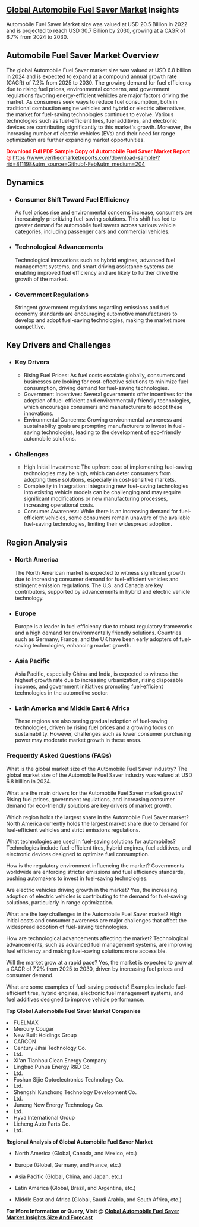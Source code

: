 <h2><a href="https://www.verifiedmarketreports.com/download-sample/?rid=811198&amp;utm_source=Githubf&amp;utm_medium=204" target="_blank">Global Automobile Fuel Saver Market</a> Insights</h2><p>Automobile Fuel Saver Market size was valued at USD 20.5 Billion in 2022 and is projected to reach USD 30.7 Billion by 2030, growing at a CAGR of 6.7% from 2024 to 2030.</p><p> <h2>Automobile Fuel Saver Market Overview</h2> <p>The global Automobile Fuel Saver market size was valued at USD 6.8 billion in 2024 and is expected to expand at a compound annual growth rate (CAGR) of 7.2% from 2025 to 2030. The growing demand for fuel efficiency due to rising fuel prices, environmental concerns, and government regulations favoring energy-efficient vehicles are major factors driving the market. As consumers seek ways to reduce fuel consumption, both in traditional combustion engine vehicles and hybrid or electric alternatives, the market for fuel-saving technologies continues to evolve. Various technologies such as fuel-efficient tires, fuel additives, and electronic devices are contributing significantly to this market's growth. Moreover, the increasing number of electric vehicles (EVs) and their need for range optimization are further expanding market opportunities.</p> <p><p><span class=""><span style="color: #ff0000;"><strong>Download Full PDF Sample Copy of Automobile Fuel Saver Market Report</strong> @ </span><a href="https://www.verifiedmarketreports.com/download-sample/?rid=811198&amp;utm_source=Githubf-Feb&amp;utm_medium=204" target="_blank">https://www.verifiedmarketreports.com/download-sample/?rid=811198&amp;utm_source=Githubf-Feb&amp;utm_medium=204</a></span></p></p> <h2>Dynamics</h2> <ul> <li><h3>Consumer Shift Toward Fuel Efficiency</h3> As fuel prices rise and environmental concerns increase, consumers are increasingly prioritizing fuel-saving solutions. This shift has led to greater demand for automobile fuel savers across various vehicle categories, including passenger cars and commercial vehicles. </li> <li><h3>Technological Advancements</h3> Technological innovations such as hybrid engines, advanced fuel management systems, and smart driving assistance systems are enabling improved fuel efficiency and are likely to further drive the growth of the market. </li> <li><h3>Government Regulations</h3> Stringent government regulations regarding emissions and fuel economy standards are encouraging automotive manufacturers to develop and adopt fuel-saving technologies, making the market more competitive. </li> </ul> <h2>Key Drivers and Challenges</h2> <ul> <li><h3>Key Drivers</h3> <ul> <li>Rising Fuel Prices: As fuel costs escalate globally, consumers and businesses are looking for cost-effective solutions to minimize fuel consumption, driving demand for fuel-saving technologies.</li> <li>Government Incentives: Several governments offer incentives for the adoption of fuel-efficient and environmentally friendly technologies, which encourages consumers and manufacturers to adopt these innovations.</li> <li>Environmental Concerns: Growing environmental awareness and sustainability goals are prompting manufacturers to invest in fuel-saving technologies, leading to the development of eco-friendly automobile solutions.</li> </ul> </li> <li><h3>Challenges</h3> <ul> <li>High Initial Investment: The upfront cost of implementing fuel-saving technologies may be high, which can deter consumers from adopting these solutions, especially in cost-sensitive markets.</li> <li>Complexity in Integration: Integrating new fuel-saving technologies into existing vehicle models can be challenging and may require significant modifications or new manufacturing processes, increasing operational costs.</li> <li>Consumer Awareness: While there is an increasing demand for fuel-efficient vehicles, some consumers remain unaware of the available fuel-saving technologies, limiting their widespread adoption.</li> </ul> </li> </ul> <h2>Region Analysis</h2> <ul> <li><h3>North America</h3> The North American market is expected to witness significant growth due to increasing consumer demand for fuel-efficient vehicles and stringent emission regulations. The U.S. and Canada are key contributors, supported by advancements in hybrid and electric vehicle technology. </li> <li><h3>Europe</h3> Europe is a leader in fuel efficiency due to robust regulatory frameworks and a high demand for environmentally friendly solutions. Countries such as Germany, France, and the UK have been early adopters of fuel-saving technologies, enhancing market growth. </li> <li><h3>Asia Pacific</h3> Asia Pacific, especially China and India, is expected to witness the highest growth rate due to increasing urbanization, rising disposable incomes, and government initiatives promoting fuel-efficient technologies in the automotive sector. </li> <li><h3>Latin America and Middle East & Africa</h3> These regions are also seeing gradual adoption of fuel-saving technologies, driven by rising fuel prices and a growing focus on sustainability. However, challenges such as lower consumer purchasing power may moderate market growth in these areas. </li> </ul> <h3>Frequently Asked Questions (FAQs)</h3> <p>What is the global market size of the Automobile Fuel Saver industry? The global market size of the Automobile Fuel Saver industry was valued at USD 6.8 billion in 2024.</p> <p>What are the main drivers for the Automobile Fuel Saver market growth? Rising fuel prices, government regulations, and increasing consumer demand for eco-friendly solutions are key drivers of market growth.</p> <p>Which region holds the largest share in the Automobile Fuel Saver market? North America currently holds the largest market share due to demand for fuel-efficient vehicles and strict emissions regulations.</p> <p>What technologies are used in fuel-saving solutions for automobiles? Technologies include fuel-efficient tires, hybrid engines, fuel additives, and electronic devices designed to optimize fuel consumption.</p> <p>How is the regulatory environment influencing the market? Governments worldwide are enforcing stricter emissions and fuel efficiency standards, pushing automakers to invest in fuel-saving technologies.</p> <p>Are electric vehicles driving growth in the market? Yes, the increasing adoption of electric vehicles is contributing to the demand for fuel-saving solutions, particularly in range optimization.</p> <p>What are the key challenges in the Automobile Fuel Saver market? High initial costs and consumer awareness are major challenges that affect the widespread adoption of fuel-saving technologies.</p> <p>How are technological advancements affecting the market? Technological advancements, such as advanced fuel management systems, are improving fuel efficiency and making fuel-saving solutions more accessible.</p> <p>Will the market grow at a rapid pace? Yes, the market is expected to grow at a CAGR of 7.2% from 2025 to 2030, driven by increasing fuel prices and consumer demand.</p> <p>What are some examples of fuel-saving products? Examples include fuel-efficient tires, hybrid engines, electronic fuel management systems, and fuel additives designed to improve vehicle performance.</p> </p><p><strong>Top Global Automobile Fuel Saver Market Companies</strong></p><div data-test-id=""><p><li>FUELMAX</li><li> Mercury Cougar</li><li> New Built Holdings Group</li><li> CARCON</li><li> Century Jihai Technology Co.</li><li> Ltd.</li><li> Xi'an Tianhou Clean Energy Company</li><li> Lingbao Puhua Energy R&D Co.</li><li> Ltd.</li><li> Foshan Sijie Optoelectronics Technology Co.</li><li> Ltd.</li><li> Shengshi Kunzhong Technology Development Co.</li><li> Ltd.</li><li> Juneng New Energy Technology Co.</li><li> Ltd.</li><li> Hyva International Group</li><li> Licheng Auto Parts Co.</li><li> Ltd.</li></p><div><strong>Regional Analysis of&nbsp;Global Automobile Fuel Saver Market</strong></div><ul><li dir="ltr"><p dir="ltr">North America&nbsp;(Global, Canada, and Mexico, etc.)</p></li><li dir="ltr"><p dir="ltr">Europe (Global, Germany, and France, etc.)</p></li><li dir="ltr"><p dir="ltr">Asia Pacific&nbsp;(Global, China, and Japan, etc.)</p></li><li dir="ltr"><p dir="ltr">Latin America&nbsp;(Global, Brazil, and Argentina, etc.)</p></li><li dir="ltr">Middle East and Africa&nbsp;(Global, Saudi Arabia, and South Africa, etc.)</li></ul><p><strong>For More Information or Query, Visit @&nbsp;</strong><strong><a href="https://www.verifiedmarketreports.com/product/automobile-fuel-saver-market/?utm_source=Githubf&amp;utm_medium=204" target="_blank">Global Automobile Fuel Saver Market Insights Size And Forecast</a></strong></p></div>
